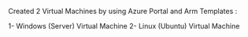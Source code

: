 Created 2 Virtual Machines by using Azure Portal and Arm Templates :

1- Windows (Server) Virtual Machine
2- Linux (Ubuntu) Virtual Machine
